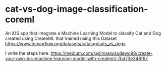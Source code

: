 # cat-vs-dog-image-classification-coreml

An iOS app that integrate a Machine Learning Model to classify Cat and Dog created using CreateML that trained using this Dataset https://www.tensorflow.org/datasets/catalog/cats_vs_dogs 

I write the steps here:
https://medium.com/@dimaswisodewo98/create-your-own-ios-machine-learning-model-with-createml-7bd73e348f97
